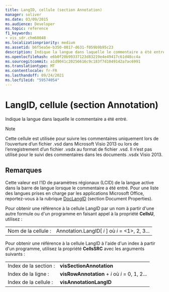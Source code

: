 ```yaml
---
title: LangID, cellule (section Annotation)
manager: soliver
ms.date: 03/09/2015
ms.audience: Developer
ms.topic: reference
f1_keywords:
- vis_sdr.chm60048
ms.localizationpriority: medium
ms.assetid: b6f5ea5e-b350-0817-d631-f059b9b95c23
description: Indique la langue dans laquelle le commentaire a été entré.
ms.openlocfilehash: e6b0f20b99337123d83219e4e49417c61d48cc4a
ms.sourcegitcommit: a1d9041c20256616c9c183f7d1049142a7ac6991
ms.translationtype: MT
ms.contentlocale: fr-FR
ms.lasthandoff: 09/24/2021
ms.locfileid: "59574054"
---
```

# <a name="langid-cell-annotation-section"></a>LangID, cellule (section Annotation)

Indique la langue dans laquelle le commentaire a été entré.
  
> [!NOTE]
> Cette cellule est utilisée pour suivre les commentaires uniquement lors de l’ouverture d’un fichier .vsd dans Microsoft Visio 2013 ou lors de l’enregistrement d’un fichier .vsdx au format de fichier .vsd. Il n’est pas utilisé pour le suivi des commentaires dans les documents .vsdx Visio 2013. 
  
## <a name="remarks"></a>Remarques

Cette valeur est l’ID de paramètres régionaux (LCID) de la langue active dans la barre de langue lorsque le commentaire a été entré. Pour une liste des langues prises en charge par les applications Microsoft Office, reportez-vous à la rubrique [DocLangID](doclangid-cell-document-properties-section.md) (section Document Properties). 
  
Pour obtenir une référence à la cellule LangID par un nom à partir d'une autre formule ou d'un programme en faisant appel à la propriété **CellsU**, utilisez : 
  
|||
|:-----|:-----|
| Nom de la cellule :  <br/> | Annotation.LangID[  *i*  ] où  *i*  = <1>, 2, 3...  <br/> |
   
Pour obtenir une référence à la cellule LangID à l'aide d'un index à partir d'un programme, utilisez la propriété **CellsSRC** avec les arguments suivants : 
  
|||
|:-----|:-----|
| Index de la section :  <br/> |**visSectionAnnotation** <br/> |
| Index de la ligne :  <br/> |**visRowAnnotation**  +   *i* où *i* = 0, 1, 2...  <br/> |
| Index de la cellule :  <br/> |**visAnnotationLangID** <br/> |
   

